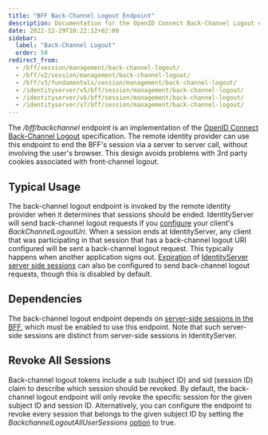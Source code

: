 ```yaml
---
title: "BFF Back-Channel Logout Endpoint"
description: Documentation for the OpenID Connect Back-Channel Logout endpoint implementation in BFF, enabling server-to-server session termination without browser involvement.
date: 2022-12-29T10:22:12+02:00
sidebar:
  label: "Back-Channel Logout"
  order: 50
redirect_from:
  - /bff/session/management/back-channel-logout/
  - /bff/v2/session/management/back-channel-logout/
  - /bff/v3/fundamentals/session/management/back-channel-logout/
  - /identityserver/v5/bff/session/management/back-channel-logout/
  - /identityserver/v6/bff/session/management/back-channel-logout/
  - /identityserver/v7/bff/session/management/back-channel-logout/
---
```


The */bff/backchannel* endpoint is an implementation of
the [OpenID Connect Back-Channel Logout](https://openid.net/specs/openid-connect-backchannel-1_0.html) specification.
The remote identity provider can use this endpoint to end the BFF's session via a server to server call, without
involving the user's browser. This design avoids problems with 3rd party cookies associated with front-channel logout.

## Typical Usage

The back-channel logout endpoint is invoked by the remote identity provider when it determines that sessions should be
ended. IdentityServer will send back-channel logout requests if
you [configure](/identityserver/reference/models/client#authentication--session-management) your client's
*BackChannelLogoutUri*. When a session ends at IdentityServer, any client that was participating in that session that
has a back-channel logout URI configured will be sent a back-channel logout request. This typically happens when another
application signs out. [Expiration](/identityserver/ui/server-side-sessions/session-expiration/)
of [IdentityServer server side sessions](/identityserver/ui/server-side-sessions/) can also be configured to send
back-channel logout requests, though this is disabled by default.

## Dependencies

The back-channel logout endpoint depends
on [server-side sessions in the BFF](/bff/fundamentals/session/server-side-sessions/), which must be enabled to use this
endpoint. Note that such server-side sessions are distinct from server-side sessions in IdentityServer.

## Revoke All Sessions

Back-channel logout tokens include a sub (subject ID) and sid (session ID) claim to describe which session should be
revoked. By default, the back-channel logout endpoint will only revoke the specific session for the given subject ID and
session ID. Alternatively, you can configure the endpoint to revoke every session that belongs to the given subject ID
by setting the *BackchannelLogoutAllUserSessions* [option](/bff/fundamentals/options#session-management) to true.
